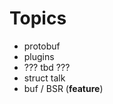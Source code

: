 # Topics

<!-- TODO: вписывать ли топики реально или просто поскипать? хотя можно, чисто подробное описание и ссылку на директорию -->

- protobuf
- plugins
- ??? tbd ???
- struct talk
- buf / BSR (**feature**)
